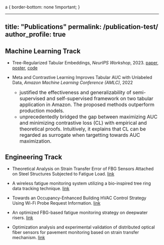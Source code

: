 a {
  border-bottom: none !important;
}

---
title: "Publications"
permalink: /publication-test/
author_profile: true
---

Machine Learning Track 
--------------
* Tree-Regularized Tabular Embeddings, *NeurIPS Workshop*, 2023. [paper](https://openreview.net/forum?id=dQLDxIPsU4), [poster](https://milanlx.github.io/files/tree-regularized-embedding-poster.pdf), [code](https://github.com/milanlx/tree-regularized-embedding)

* Meta and Contrastive Learning Improves Tabular AUC with Unlabeled Data, *Amazon Machine Learning Conference (AMLC)*, 2022
  * <font size=3> justified the effectiveness and generalizability of semi-supervised and self-supervised framework on two tabular application in Amazon. The proposed methods outperform production models. </font> 
  * <font size=3> unprecedentedly bridged the gap between maximizing AUC and minimizing contrastive loss (CL) with empirical and theoretical proofs. Intuitively, it explains that CL can be regarded as surrogate when targetting towards AUC maximization. </font> 

Engineering Track  
--------------

* Theoretical Analysis on Strain Transfer Error of FBG Sensors Attached on Steel Structures Subjected to Fatigue Load. [link](https://onlinelibrary.wiley.com/doi/pdf/10.1111/str.12195)
* A wireless fatigue monitoring system utilizing a bio-inspired tree ring data tracking technique. [link](https://www.mdpi.com/1424-8220/14/3/4364/htm)
  
* Towards an Occupancy-Enhanced Building HVAC Control Strategy Using Wi-Fi Probe Request Information. [link](https://ascelibrary.org/doi/abs/10.1061/9780784480847.003)
* An optimized FBG-based fatigue monitoring strategy on deepwater risers.  [link](https://www.spiedigitallibrary.org/conference-proceedings-of-spie/9276/927620/An-optimized-FBG-based-fatigue-monitoring-strategy-on-deepwater-risers/10.1117/12.2072847.full?SSO=1)
* Optimization analysis and experimental validation of distributed optical fiber sensors for pavement monitoring based on strain transfer mechanism. [link](https://www.researchgate.net/publication/309282249_Optimization_analysis_and_experimental_validation_of_distributed_optical_fiber_sensors_for_pavement_monitoring_based_on_strain_transfer_mechanism)
